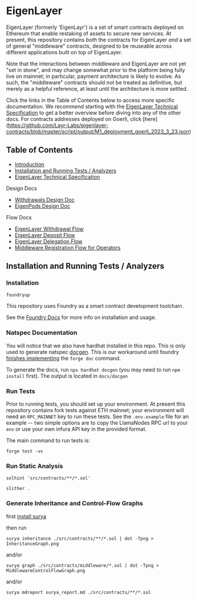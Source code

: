 <a name="introduction"/></a>
# EigenLayer
EigenLayer (formerly 'EigenLayr') is a set of smart contracts deployed on Ethereum that enable restaking of assets to secure new services.
At present, this repository contains *both* the contracts for EigenLayer *and* a set of general "middleware" contracts, designed to be reuseable across different applications built on top of EigenLayer.

Note that the interactions between middleware and EigenLayer are not yet "set in stone", and may change somewhat prior to the platform being fully live on mainnet; in particular, payment architecture is likely to evolve. As such, the "middleware" contracts should not be treated as definitive, but merely as a helpful reference, at least until the architecture is more settled.

Click the links in the Table of Contents below to access more specific documentation. We recommend starting with the [EigenLayer Technical Specification](docs/EigenLayer-tech-spec.md) to get a better overview before diving into any of the other docs.  For contracts addresses deployed on Goerli, click [here]
(https://github.com/Layr-Labs/eigenlayer-contracts/blob/master/script/output/M1_deployment_goerli_2023_3_23.json)
## Table of Contents  
* [Introduction](#introduction)
* [Installation and Running Tests / Analyzers](#installation)
* [EigenLayer Technical Specification](docs/EigenLayer-tech-spec.md)

Design Docs
* [Withdrawals Design Doc](docs/Guaranteed-stake-updates.md)
* [EigenPods Design Doc](docs/EigenPods.md)

Flow Docs
* [EigenLayer Withdrawal Flow](docs/EigenLayer-withdrawal-flow.md)
* [EigenLayer Deposit Flow](docs/EigenLayer-deposit-flow.md)
* [EigenLayer Delegation Flow](docs/EigenLayer-delegation-flow.md)
* [Middleware Registration Flow for Operators](docs/Middleware-registration-operator-flow.md)

<a name="installation"/></a>
## Installation and Running Tests / Analyzers

### Installation

`foundryup`

This repository uses Foundry as a smart contract development toolchain.

See the [Foundry Docs](https://book.getfoundry.sh/) for more info on installation and usage.

### Natspec Documentation

You will notice that we also have hardhat installed in this repo. This is only used to generate natspec [docgen](https://github.com/OpenZeppelin/solidity-docgen). This is our workaround until foundry [finishes implementing](https://github.com/foundry-rs/foundry/issues/1675) the `forge doc` command.

To generate the docs, run `npx hardhat docgen` (you may need to run `npm install` first). The output is located in `docs/docgen`

### Run Tests

Prior to running tests, you should set up your environment. At present this repository contains fork tests against ETH mainnet; your environment will need an `RPC_MAINNET` key to run these tests. See the `.env.example` file for an example -- two simple options are to  copy the LlamaNodes RPC url to your `env` or use your own infura API key in the provided format.

The main command to run tests is:

`forge test -vv`

### Run Static Analysis

`solhint 'src/contracts/**/*.sol'`

`slither .`

### Generate Inheritance and Control-Flow Graphs

first [install surya](https://github.com/ConsenSys/surya/)

then run

`surya inheritance ./src/contracts/**/*.sol | dot -Tpng > InheritanceGraph.png`

and/or

`surya graph ./src/contracts/middleware/*.sol | dot -Tpng > MiddlewareControlFlowGraph.png`

and/or

`surya mdreport surya_report.md ./src/contracts/**/*.sol`
